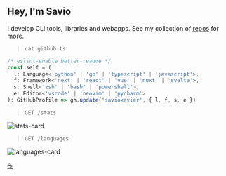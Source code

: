 <!-- markdownlint-disable no-inline-html MD041 MD026-->

## Hey, I'm Savio
I develop CLI tools, libraries and webapps. See my collection of [repos](https://github.com/savioxavier?tab=repositories&q=&type=source&language=&sort=stargazers) for more.

> ```shell
> cat github.ts
> ```

```ts
/* eslint-enable better-readme */
const self = (
  l: Language<'python' | 'go' | 'typescript' | 'javascript'>,
  f: Framework<'next' | 'react' | 'vue' | 'nuxt' | 'svelte'>,
  s: Shell<'zsh' | 'bash' | 'powershell'>,
  e: Editor<'vscode' | 'neovim' | 'pycharm'>
): GitHubProfile => gh.update('savioxavier', { l, f, s, e })
```

> ```http
> GET /stats
> ```

![stats-card](https://github-readme-stats.vercel.app/api?username=savioxavier&show_icons=true&theme=transparent&hide_border=true&text_color=54C192&icon_color=318762&title_color=41b883)


> ```http
> GET /languages
> ```

![languages-card](https://github-readme-stats.vercel.app/api/top-langs/?username=savioxavier&layout=compact&langs_count=8&theme=transparent&hide_border=true&text_color=54C192&icon_color=318762&title_color=41b883)

[☕](https://www.buymeacoffee.com/savioxavier)
